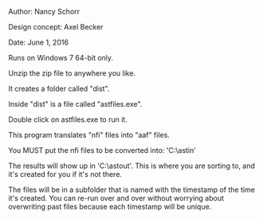 Author:  Nancy Schorr

Design concept:  Axel Becker

Date: June 1, 2016

Runs on Windows 7 64-bit only. 

Unzip the zip file to anywhere you like.

It creates a folder called "dist".

Inside "dist" is a file called "astfiles.exe".

Double click on astfiles.exe to run it.

This program translates "nfi" files into "aaf" files.


You MUST put the nfi files to be converted into:  'C:\astin'    

The results will show up in 'C:\astout'. This is where you are sorting to, and it's created for you if it's not there.

The files will be in a subfolder that is named with the timestamp of the time it's created. You can re-run over and over without worrying about overwriting past files because each timestamp will be unique.
